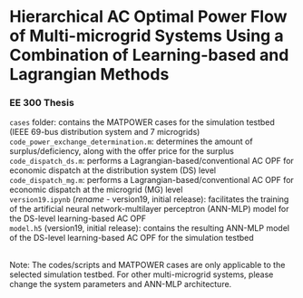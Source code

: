 # Hierarchical AC Optimal Power Flow of Multi-microgrid Systems Using a Combination of Learning-based and Lagrangian Methods
### EE 300 Thesis

`cases` folder: contains the MATPOWER cases for the simulation testbed (IEEE 69-bus distribution system and 7 microgrids)<br>
`code_power_exchange_determination.m`: determines the amount of surplus/deficiency, along with the offer price for the surplus<br>
`code_dispatch_ds.m`: performs a Lagrangian-based/conventional AC OPF for economic dispatch at the distribution system (DS) level<br>
`code_dispatch_mg.m`: performs a Lagrangian-based/conventional AC OPF for economic dispatch at the microgrid (MG) level<br>
`version19.ipynb` (*rename* - version19, initial release): facilitates the training of the artificial neural network-multilayer perceptron (ANN-MLP) model for the DS-level learning-based AC OPF<br>
`model.h5` (version19, initial release): contains the resulting ANN-MLP model of the DS-level learning-based AC OPF for the simulation testbed<br><br>

Note: The codes/scripts and MATPOWER cases are only applicable to the selected simulation testbed. For other multi-microgrid systems, please change the system parameters and ANN-MLP architecture.
